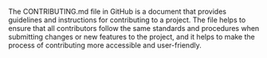 The CONTRIBUTING.md file in GitHub is a document that provides guidelines and instructions for contributing to a project. The file helps to ensure that all contributors follow the same standards and procedures when submitting changes or new features to the project, and it helps to make the process of contributing more accessible and user-friendly.
